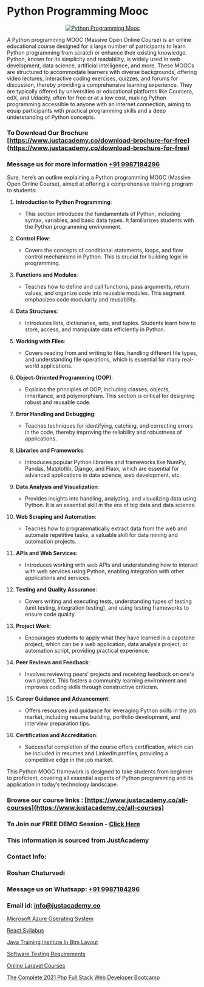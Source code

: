 # Python Programming Mooc

<p align="center">
  <a href="https://justacademy.co/course-detail/python-training">
    <img src="https://justacademy.co/storage2/course_image/1709713400_course_image.webp" alt="Python Programming Mooc">
  </a>
</p>
A Python programming MOOC (Massive Open Online Course) is an online educational course designed for a large number of participants to learn Python programming from scratch or enhance their existing knowledge. Python, known for its simplicity and readability, is widely used in web development, data science, artificial intelligence, and more. These MOOCs are structured to accommodate learners with diverse backgrounds, offering video lectures, interactive coding exercises, quizzes, and forums for discussion, thereby providing a comprehensive learning experience. They are typically offered by universities or educational platforms like Coursera, edX, and Udacity, often for free or at a low cost, making Python programming accessible to anyone with an internet connection, aiming to equip participants with practical programming skills and a deep understanding of Python concepts.

### To Download Our Brochure [https://www.justacademy.co/download-brochure-for-free](https://www.justacademy.co/download-brochure-for-free)
### Message us for more information [+91 9987184296](https://api.whatsapp.com/send?phone=919987184296)
Sure, here’s an outline explaining a Python programming MOOC (Massive Open Online Course), aimed at offering a comprehensive training program to students:

1) **Introduction to Python Programming**:
   - This section introduces the fundamentals of Python, including syntax, variables, and basic data types. It familiarizes students with the Python programming environment.

2) **Control Flow**:
   - Covers the concepts of conditional statements, loops, and flow control mechanisms in Python. This is crucial for building logic in programming.

3) **Functions and Modules**:
   - Teaches how to define and call functions, pass arguments, return values, and organize code into reusable modules. This segment emphasizes code modularity and reusability.

4) **Data Structures**:
   - Introduces lists, dictionaries, sets, and tuples. Students learn how to store, access, and manipulate data efficiently in Python.

5) **Working with Files**:
   - Covers reading from and writing to files, handling different file types, and understanding file operations, which is essential for many real-world applications.

6) **Object-Oriented Programming (OOP)**:
   - Explains the principles of OOP, including classes, objects, inheritance, and polymorphism. This section is critical for designing robust and reusable code.

7) **Error Handling and Debugging**:
   - Teaches techniques for identifying, catching, and correcting errors in the code, thereby improving the reliability and robustness of applications.

8) **Libraries and Frameworks**:
   - Introduces popular Python libraries and frameworks like NumPy, Pandas, Matplotlib, Django, and Flask, which are essential for advanced applications in data science, web development, etc.

9) **Data Analysis and Visualization**:
   - Provides insights into handling, analyzing, and visualizing data using Python. It is an essential skill in the era of big data and data science.

10) **Web Scraping and Automation**:
    - Teaches how to programmatically extract data from the web and automate repetitive tasks, a valuable skill for data mining and automation projects.

11) **APIs and Web Services**:
    - Introduces working with web APIs and understanding how to interact with web services using Python, enabling integration with other applications and services.

12) **Testing and Quality Assurance**:
    - Covers writing and executing tests, understanding types of testing (unit testing, integration testing), and using testing frameworks to ensure code quality.

13) **Project Work**:
    - Encourages students to apply what they have learned in a capstone project, which can be a web application, data analysis project, or automation script, providing practical experience.

14) **Peer Reviews and Feedback**:
    - Involves reviewing peers' projects and receiving feedback on one's own project. This fosters a community learning environment and improves coding skills through constructive criticism.

15) **Career Guidance and Advancement**:
    - Offers resources and guidance for leveraging Python skills in the job market, including resume building, portfolio development, and interview preparation tips.

16) **Certification and Accreditation**:
    - Successful completion of the course offers certification, which can be included in resumes and LinkedIn profiles, providing a competitive edge in the job market.

This Python MOOC framework is designed to take students from beginner to proficient, covering all essential aspects of Python programming and its application in today’s technology landscape.

### Browse our course links : [https://www.justacademy.co/all-courses](https://www.justacademy.co/all-courses) 
### To Join our FREE DEMO Session - [Click Here](https://www.justacademy.co/register-for-course-demo)


### This information is sourced from JustAcademy
### Contact Info:
### Roshan Chaturvedi
### Message us on Whatsapp: [+91 9987184296](https://api.whatsapp.com/send?phone=919987184296)
### Email id: [info@justacademy.co](mailto:info@justacademy.co)
                
[Microsoft Azure Operating System](https://www.linkedin.com/pulse/microsoft-azure-operating-system-justacademy-delhi-u1ytc?trackingId=ejputy0NQ6MXUynHT9jUZw%3D%3D&lipi=urn%3Ali%3Apage%3Ad_flagship3_company_admin%3BiK8uaYXISG24DaU4tVx5cA%3D%3D)

[React Syllabus](https://www.linkedin.com/pulse/react-syllabus-justacademy-beangaluru-wb1tc?trackingId=7zI5CRre9YalKuTUyO4Ihw%3D%3D&lipi=urn%3Ali%3Apage%3Ad_flagship3_company_admin%3BV%2FJdwEmZTiK5hNIeM20IVA%3D%3D)

[Java Training Institute In Btm Layout](https://medium.com/@kumarishimmi99/java-training-institute-in-btm-layout-1fbcdad3a5d0)

[Software Testing Requirements](https://medium.com/@kumarishimmi99/software-testing-requirements-0d64c5244e53)

[Online Laravel Courses](https://justacademyin.github.io/justacademy/online-laravel-courses)

[The Complete 2021 Php Full Stack Web Developer Bootcamp](https://justacademyin.github.io/justacademy/the-complete-2021-php-full-stack-web-developer-bootcamp)

